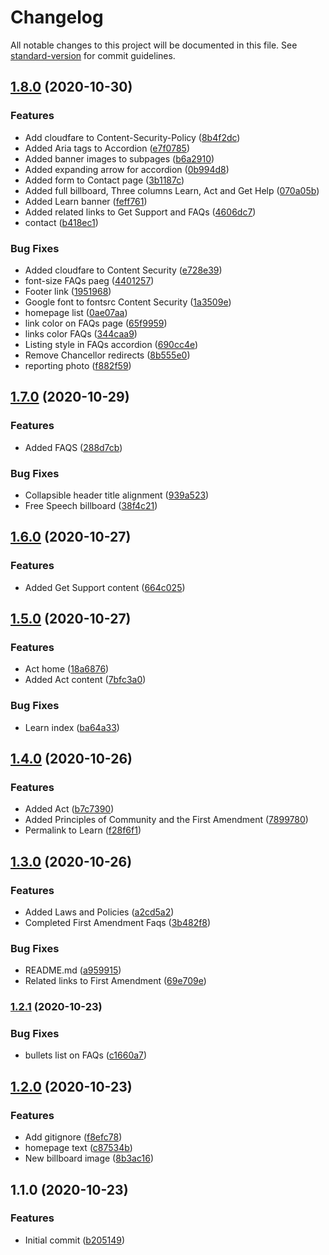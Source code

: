 # Changelog

All notable changes to this project will be documented in this file. See [standard-version](https://github.com/conventional-changelog/standard-version) for commit guidelines.

## [1.8.0](https://github.com/ucsc/site-freespeech/compare/v1.7.0...v1.8.0) (2020-10-30)


### Features

* Add cloudfare to Content-Security-Policy ([8b4f2dc](https://github.com/ucsc/site-freespeech/commit/8b4f2dcd07ad0ab9330c716c27718407bbf02581))
* Added Aria tags to Accordion ([e7f0785](https://github.com/ucsc/site-freespeech/commit/e7f0785c681abb1c751157b0562611db7056218b))
* Added banner images to subpages ([b6a2910](https://github.com/ucsc/site-freespeech/commit/b6a2910df8a694c99c2bd96a64eb814f95034f03))
* Added expanding arrow for accordion ([0b994d8](https://github.com/ucsc/site-freespeech/commit/0b994d83e60b791b9a362c9a35969cb17fd6ab9f))
* Added form to Contact page ([3b1187c](https://github.com/ucsc/site-freespeech/commit/3b1187cbc42224663786e9774add3c0652d06048))
* Added full billboard, Three columns Learn, Act and Get Help ([070a05b](https://github.com/ucsc/site-freespeech/commit/070a05be53fea8800663f78f9af02446cd6e84d4))
* Added Learn banner ([feff761](https://github.com/ucsc/site-freespeech/commit/feff761e62ef24c23f009b59107bc34b68ea5c5d))
* Added related links to Get Support and FAQs ([4606dc7](https://github.com/ucsc/site-freespeech/commit/4606dc7aeda6ee6559db606a26006729a6cb8499))
* contact ([b418ec1](https://github.com/ucsc/site-freespeech/commit/b418ec1be9290818d0e0529772ad7a27081ca878))


### Bug Fixes

* Added cloudfare to Content Security ([e728e39](https://github.com/ucsc/site-freespeech/commit/e728e39f4b6441cd4996218d182733263c7675dc))
* font-size FAQs paeg ([4401257](https://github.com/ucsc/site-freespeech/commit/4401257b84a69472a9901a558917659aeea711c7))
* Footer link ([1951968](https://github.com/ucsc/site-freespeech/commit/195196832e9a82f353ad34a979284389c83f1f4e))
* Google font to fontsrc Content Security ([1a3509e](https://github.com/ucsc/site-freespeech/commit/1a3509e8d6dbba6db3ba3d6ea8e149af0673c37a))
* homepage list ([0ae07aa](https://github.com/ucsc/site-freespeech/commit/0ae07aa369a29f79c586ce75a141543963b6ac60))
* link color on FAQs page ([65f9959](https://github.com/ucsc/site-freespeech/commit/65f99590eae0322eda0ebc2c99c90b7b9a6159ab))
* links color FAQs ([344caa9](https://github.com/ucsc/site-freespeech/commit/344caa927745f0907f695c2bbbf638ae3bd20e3d))
* Listing style in FAQs accordion ([690cc4e](https://github.com/ucsc/site-freespeech/commit/690cc4e228a2294fd78bd92bb98c6cd8a55eeb60))
* Remove Chancellor redirects ([8b555e0](https://github.com/ucsc/site-freespeech/commit/8b555e0cf03b42dad34d0d8e74982cbf88f29b6f))
* reporting photo ([f882f59](https://github.com/ucsc/site-freespeech/commit/f882f5961183c632f23dcf36702badc3996c7be1))

## [1.7.0](https://github.com/ucsc/site-freespeech/compare/v1.6.0...v1.7.0) (2020-10-29)


### Features

* Added FAQS ([288d7cb](https://github.com/ucsc/site-freespeech/commit/288d7cb40f49a0b7731b78a4bfa0110ee5caa869))


### Bug Fixes

* Collapsible header title alignment ([939a523](https://github.com/ucsc/site-freespeech/commit/939a523878d800338f19545cc2059d186c4fc706))
* Free Speech billboard ([38f4c21](https://github.com/ucsc/site-freespeech/commit/38f4c21ddc0ad82a3d93dcd0f408a6302639a235))

## [1.6.0](https://github.com/ucsc/site-freespeech/compare/v1.5.0...v1.6.0) (2020-10-27)


### Features

* Added Get Support content ([664c025](https://github.com/ucsc/site-freespeech/commit/664c025e319b7942ca286fc64b3edb78d2bdcf8b))

## [1.5.0](https://github.com/ucsc/site-freespeech/compare/v1.4.0...v1.5.0) (2020-10-27)


### Features

* Act home ([18a6876](https://github.com/ucsc/site-freespeech/commit/18a68768ec9caa60441e4fbae2da5e7a9985b63e))
* Added Act content ([7bfc3a0](https://github.com/ucsc/site-freespeech/commit/7bfc3a02bf3f562b9bf235ad445e6ffa3eee6d6e))


### Bug Fixes

* Learn index ([ba64a33](https://github.com/ucsc/site-freespeech/commit/ba64a3358afec692da09ee375a8607ca2a2b8dd3))

## [1.4.0](https://github.com/ucsc/site-freespeech/compare/v1.3.0...v1.4.0) (2020-10-26)


### Features

* Added Act ([b7c7390](https://github.com/ucsc/site-freespeech/commit/b7c7390683baa233d79f3d84a0857e7ae5e2c8ff))
* Added Principles of Community and the First Amendment ([7899780](https://github.com/ucsc/site-freespeech/commit/7899780d4823716cf455f4f5c813d29b2e4bd281))
* Permalink to Learn ([f28f6f1](https://github.com/ucsc/site-freespeech/commit/f28f6f1b498cd284fc35eba77cbaa333d9865191))

## [1.3.0](https://github.com/ucsc/site-freespeech/compare/v1.2.1...v1.3.0) (2020-10-26)


### Features

* Added Laws and Policies ([a2cd5a2](https://github.com/ucsc/site-freespeech/commit/a2cd5a2d582994ccd057a92a6ae374de260686b1))
* Completed First Amendment Faqs ([3b482f8](https://github.com/ucsc/site-freespeech/commit/3b482f8b8cb6952425e78e742f151e083fba5fc9))


### Bug Fixes

* README.md ([a959915](https://github.com/ucsc/site-freespeech/commit/a95991535753023d07c145735a014f4e148f998d))
* Related links to First Amendment ([69e709e](https://github.com/ucsc/site-freespeech/commit/69e709e5ce7381f870618c79fa4e0bd611e11d07))

### [1.2.1](https://github.com/luckyluke007/site-freespeech/compare/v1.2.0...v1.2.1) (2020-10-23)


### Bug Fixes

* bullets list on FAQs ([c1660a7](https://github.com/luckyluke007/site-freespeech/commit/c1660a71df4349f15838d42d69a3eb8ee9e53574))

## [1.2.0](https://github.com/luckyluke007/site-freespeech/compare/v1.1.0...v1.2.0) (2020-10-23)


### Features

* Add gitignore ([f8efc78](https://github.com/luckyluke007/site-freespeech/commit/f8efc786c44e36287e76d6d3e0c0208bc54cbf61))
* homepage text ([c87534b](https://github.com/luckyluke007/site-freespeech/commit/c87534b82a0a6a4fde4c42cab988804728603c40))
* New billboard image ([8b3ac16](https://github.com/luckyluke007/site-freespeech/commit/8b3ac16641ce5485d0686dfce351d4d78e14555f))

## 1.1.0 (2020-10-23)


### Features

* Initial commit ([b205149](https://github.com/luckyluke007/site-freespeech/commit/b205149fe44188dfd9a598be1ae1be3d5edf374e))
